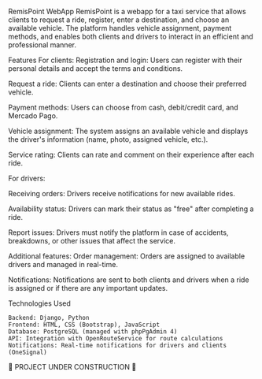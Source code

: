RemisPoint WebApp
RemisPoint is a webapp for a taxi service that allows clients to request a ride, register, enter a destination, and choose an available vehicle. The platform handles vehicle assignment, payment methods, and enables both clients and drivers to interact in an efficient and professional manner.

Features
For clients:
Registration and login: Users can register with their personal details and accept the terms and conditions.

Request a ride: Clients can enter a destination and choose their preferred vehicle.

Payment methods: Users can choose from cash, debit/credit card, and Mercado Pago.

Vehicle assignment: The system assigns an available vehicle and displays the driver's information (name, photo, assigned vehicle, etc.).

Service rating: Clients can rate and comment on their experience after each ride.

For drivers:

Receiving orders: Drivers receive notifications for new available rides.

Availability status: Drivers can mark their status as "free" after completing a ride.

Report issues: Drivers must notify the platform in case of accidents, breakdowns, or other issues that affect the service.

Additional features:
Order management: Orders are assigned to available drivers and managed in real-time.

Notifications: Notifications are sent to both clients and drivers when a ride is assigned or if there are any important updates.

Technologies Used

    Backend: Django, Python
    Frontend: HTML, CSS (Bootstrap), JavaScript
    Database: PostgreSQL (managed with phpPgAdmin 4)
    API: Integration with OpenRouteService for route calculations
    Notifications: Real-time notifications for drivers and clients (OneSignal)

🚧 PROJECT UNDER CONSTRUCTION 🚧
